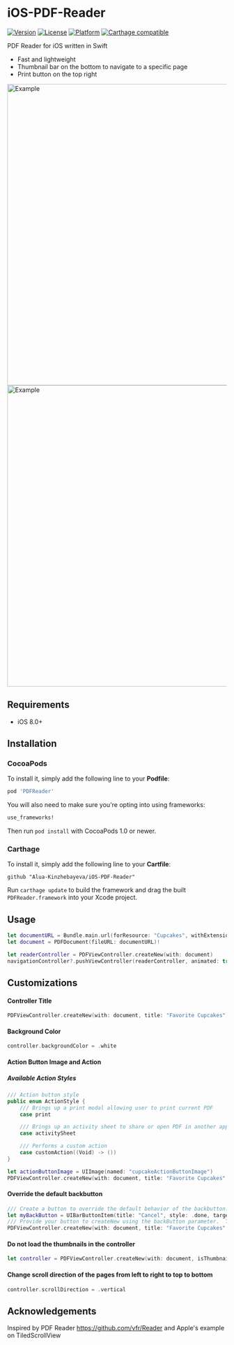 # iOS-PDF-Reader
[![Version](https://img.shields.io/cocoapods/v/PDFReader.svg?style=flat)](http://cocoapods.org/pods/PDFReader)
[![License](https://img.shields.io/cocoapods/l/PDFReader.svg?style=flat)](http://cocoapods.org/pods/PDFReader)
[![Platform](https://img.shields.io/cocoapods/p/PDFReader.svg?style=flat)](http://cocoapods.org/pods/PDFReader)
[![Carthage compatible](https://img.shields.io/badge/Carthage-compatible-4BC51D.svg?style=flat)](https://github.com/Carthage/Carthage)

PDF Reader for iOS written in Swift
* Fast and lightweight
* Thumbnail bar on the bottom to navigate to a specific page
* Print button on the top right

<img src="https://raw.githubusercontent.com/Alua-Kinzhebayeva/iOS-PDF-Reader/swift2.3/Screenshots/Screenshot1.png" alt="Example" style="width: 690px;" />

<img src="https://raw.githubusercontent.com/Alua-Kinzhebayeva/iOS-PDF-Reader/swift2.3/Screenshots/Screenshot2.png" alt="Example" style="width: 690px;" />

## Requirements

- iOS 8.0+

## Installation

### CocoaPods

To install it, simply add the following line to your **Podfile**:

```ruby
pod 'PDFReader'
```

You will also need to make sure you're opting into using frameworks:

```ruby
use_frameworks!
```

Then run `pod install` with CocoaPods 1.0 or newer.

### Carthage

To install it, simply add the following line to your **Cartfile**:

```ogdl
github "Alua-Kinzhebayeva/iOS-PDF-Reader"
```

Run `carthage update` to build the framework and drag the built `PDFReader.framework` into your Xcode project.

## Usage

```swift
let documentURL = Bundle.main.url(forResource: "Cupcakes", withExtension: "pdf")!
let document = PDFDocument(fileURL: documentURL)!

let readerController = PDFViewController.createNew(with: document)
navigationController?.pushViewController(readerController, animated: true)
```

## Customizations

#### Controller Title
```swift
PDFViewController.createNew(with: document, title: "Favorite Cupcakes")
```

#### Background Color
```swift
controller.backgroundColor = .white
```

#### Action Button Image and Action

##### Available Action Styles

```swift
/// Action button style
public enum ActionStyle {
    /// Brings up a print modal allowing user to print current PDF
    case print

    /// Brings up an activity sheet to share or open PDF in another app
    case activitySheet

    /// Performs a custom action
    case customAction((Void) -> ())
}
```

```swift
let actionButtonImage = UIImage(named: "cupcakeActionButtonImage")
PDFViewController.createNew(with: document, title: "Favorite Cupcakes", actionButtonImage: actionButtonImage, actionStyle: .activitySheet)

```      

#### Override the default backbutton

```swift
/// Create a button to override the default behavior of the backbutton.  In the below example we create a cancel button which will call our myCancelFunc method on tap.
let myBackButton = UIBarButtonItem(title: "Cancel", style: .done, target: self, action:  #selector(self.myCancelFunc(_:)))
/// Provide your button to createNew using the backButton parameter.  The PDFViewController will then use your button instead of the default backbutton.
PDFViewController.createNew(with: document, title: "Favorite Cupcakes", backButton: myBackButton)

```

#### Do not load the thumbnails in the controller

```swift
let controller = PDFViewController.createNew(with: document, isThumbnailsEnabled: false)
```


#### Change scroll direction of the pages from left to right to top to bottom

```swift
controller.scrollDirection = .vertical
```


## Acknowledgements

Inspired by PDF Reader https://github.com/vfr/Reader and Apple's example on TiledScrollView
